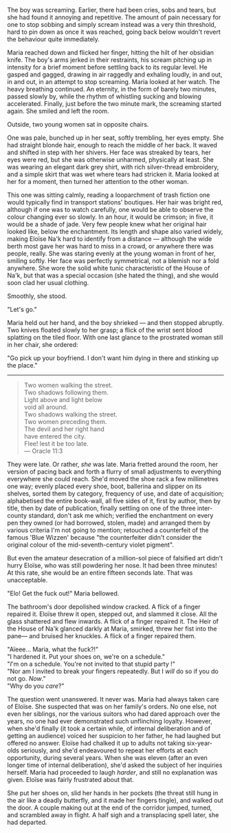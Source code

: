 The boy was screaming. Earlier, there had been cries, sobs and tears, but she had found it annoying and repetitive. The amount of pain necessary for one to stop sobbing and simply scream instead was a very thin threshold, hard to pin down as once it was reached, going back below wouldn't revert the behaviour quite immediately.

Maria reached down and flicked her finger, hitting the hilt of her obsidian knife. The boy's arms jerked in their restraints, his scream pitching up in intensity for a brief moment before settling back to its regular level. He gasped and gagged, drawing in air raggedly and exhaling loudly, in and out, in and out, in an attempt to stop screaming. Maria looked at her watch. The heavy breathing continued. An eternity, in the form of barely two minutes, passed slowly by, while the rhythm of whistling sucking and blowing accelerated. Finally, just before the two minute mark, the screaming started again. She smiled and left the room.

Outside, two young women sat in opposite chairs.

One was pale, bunched up in her seat, softly trembling, her eyes empty. She had straight blonde hair, enough to reach the middle of her back. It waved and shifted in step with her shivers. Her face was streaked by tears, her eyes were red, but she was otherwise unharmed, physically at least. She was wearing an elegant dark grey shirt, with rich silver-thread embroidery, and a simple skirt that was wet where tears had stricken it. Maria looked at her for a moment, then turned her attention to the other woman.

This one was sitting calmly, reading a looparchment of trash fiction one would typically find in transport stations' boutiques. Her hair was bright red, although if one was to watch carefully, one would be able to observe the colour changing ever so slowly. In an hour, it would be crimson; in five, it would be a shade of jade. Very few people knew what her original hair looked like, below the enchantment. Its length and shape also varied widely, making Eloïse Na'k hard to identify from a distance — although the wide berth most gave her was hard to miss in a crowd, or anywhere there was people, really. She was staring evenly at the young woman in front of her, smiling softly. Her face was perfectly symmetrical, not a blemish nor a fold anywhere. She wore the solid white tunic characteristic of the House of Na'k, but that was a special occasion (she hated the thing), and she would soon clad her usual clothing.

Smoothly, she stood.

"Let's go."

Maria held out her hand, and the boy shrieked — and then stopped abruptly. Two knives floated slowly to her grasp; a flick of the wrist sent blood splatting on the tiled floor. With one last glance to the prostrated woman still in her chair, she ordered:

"Go pick up your boyfriend. I don't want him dying in there and stinking up the place."

***

> Two women walking the street.  
> Two shadows following them.  
> Light above and light below  
> void all around.  
> Two shadows walking the street.  
> Two women preceding them.  
> The devil and her right hand  
> have entered the city.  
> Flee! lest it be too late.  
> — Oracle 11:3

They were late. Or rather, *she* was late. Maria fretted around the room, her version of pacing back and forth a flurry of small adjustments to everything everywhere she could reach. She'd moved the shoe rack a few millimetres one way; evenly placed every shoe, boot, ballerina and slipper on its shelves, sorted them by category, frequency of use, and date of acquisition; alphabetised the entire book-wall, all five sides of it, first by author, then by title, then by date of publication, finally settling on one of the three inter-county standard, don't ask me which; verified the enchantment on every pen they owned (or had borrowed, stolen, made) and arranged them by various criteria I'm not going to mention; retouched a counterfeit of the famous 'Blue Wizzen' because "the counterfeiter didn't consider the original colour of the mid-seventh-century violet pigment".

But even the amateur desecration of a million-sol piece of falsified art didn't hurry Eloïse, who was still powdering her nose. It had been three minutes! At this rate, she would be an entire fifteen seconds late. That was unacceptable.

"Elo! Get the fuck out!" Maria bellowed.

The bathroom's door depolished window cracked. A flick of a finger repaired it. Eloïse threw it open, stepped out, and slammed it close. All the glass shattered and flew inwards. A flick of a finger repaired it. The Heir of the House of Na'k glanced darkly at Maria, smirked, threw her fist into the pane— and bruised her knuckles. A flick of a finger repaired them.

"Aïeee… Maria, what the fuck?!"  
"I hardened it. Put your shoes on, we're on a schedule."  
"*I*'m on a schedule. You're not invited to that stupid party !"  
"Nor am I invited to break your fingers repeatedly. But I *will* do so if you do not go. *Now*."  
"Why do you *care*?"

The question went unanswered. It never was. Maria had always taken care of Eloïse. She suspected that was on her family's orders. No one else, not even her siblings, nor the various suitors who had dared approach over the years, no one had ever demonstrated such unflinching loyalty. However, when she'd finally (it took a certain while, of internal deliberation and of getting an audience) voiced her suspicion to her father, he had laughed but offered no answer. Eloïse had chalked it up to adults not taking six-year-olds seriously, and she'd endeavoured to repeat her efforts at each opportunity, during several years. When she was eleven (after an even longer time of internal deliberation), she'd asked the subject of her inquiries herself. Maria had proceeded to laugh *harder*, and still no explanation was given. Eloïse was fairly frustrated about that.

She put her shoes on, slid her hands in her pockets (the threat still hung in the air like a deadly butterfly, and it made her fingers tingle), and walked out the door. A couple making out at the end of the corridor jumped, turned, and scrambled away in flight. A half sigh and a transplacing spell later, she had departed.
